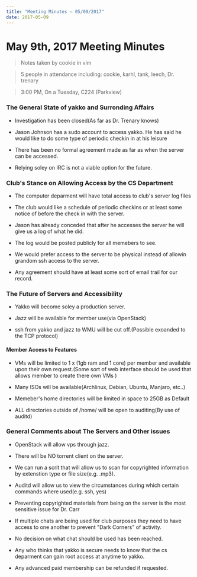 ```yaml
---
title: "Meeting Minutes – 05/09/2017"
date: 2017-05-09
---
```

# May 9th, 2017 Meeting Minutes
> Notes taken by cookie in vim

> 5 people in attendance including: cookie, karhl, tank, leech, Dr. trenary

> 3:00 PM, On a Tuesday, C224 (Parkview)

### The General State of yakko and Surronding Affairs

- Investigation has been closed(As far as Dr. Trenary knows)

- Jason Johnson has a sudo account to access yakko. He has said he would like to do some type of periodic checkin in at his leisure

- There has been no formal agreement made as far as when the server can be accessed.

- Relying soley on IRC is not a viable option for the future.
### Club's Stance on Allowing Access by the CS Department

- The computer deparment will have total access to club's server log files

- The club would like a schedule of periodic checkins or at least some notice of before the check in with the server. 

- Jason has already conceded that after he accesses the server he will give us a log of what he did. 

- The log would be posted publicly for all memebers to see.

- We would prefer access to the server to be physical instead of allowin grandom ssh access to the server.

- Any agreement should have at least some sort of email trail for our record.

### The Future of Servers and Accessibility

- Yakko will become soley a production server.

- Jazz will be available for member use(via OpenStack)

- ssh from yakko and jazz to WMU will be cut off.(Possible exoanded to the TCP protocol)

#### Member Access to Features

- VMs will be limited to 1 x (1gb ram and 1 core) per member and available upon their own request.(Some sort of web interface should be used that allows member to create there own VMs )

- Many ISOs will be available(Archlinux, Debian, Ubuntu, Manjaro, etc..)

- Memeber's home directories will be limited in space to 25GB as Default

- ALL directories outside of /home/ will be open to auditing(By use of auditd)       

### General Comments about The Servers and Other issues
- OpenStack will allow vps through jazz.

- There will be NO torrent client on the server.

- We can run a scrit that will allow us to scan for copyrighted information by extenstion type or file size(e.g. .mp3). 

- Auditd will allow us to view the circumstances during which certain commands where used(e.g. ssh, yes)

- Preventing copyrighted materials from being on the server is the most sensitive issue for Dr. Carr

- If multiple chats are being used for club purposes they need to have access to one another to prevent "Dark Corners" of activity.

- No decision on what chat should be used has been reached.

- Any who thinks that yakko is secure needs to know that the cs deparment can gain root access at anytime to yakko.

- Any advanced paid membership can be refunded if requested.  

